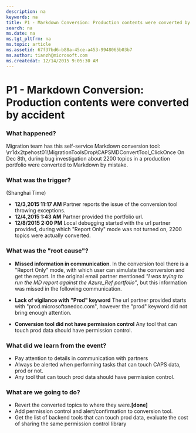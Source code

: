 ```yaml
---
description: na
keywords: na
title: P1 - Markdown Conversion: Production contents were converted by accident
search: na
ms.date: na
ms.tgt_pltfrm: na
ms.topic: article
ms.assetid: 67f37bd6-b88a-45ce-a453-9948065b03b7
ms.author: tianzh@microsoft.com
ms.createdat: 12/14/2015 9:05:30 AM
---
```

# P1 - Markdown Conversion: Production contents were converted by accident
### What happened? ### 

Migration team has this self-service Markdown conversion tool:
\\rr1dx2tpehost01\MigrationToolsDrop\CAPSMDConvertTool_ClickOnce
On Dec 8th, during bug investigation about 2200 topics in a production portfolio were converted to Markdown by mistake.    

### What was the trigger? ### 
(Shanghai Time)
- **12/3,2015 11:17 AM** Partner reports the issue of the conversion tool throwing exceptions.
- **12/4,2015 1:43 AM** Partner provided the portfolio url.
- **12/8/2015 2:00 PM** Local debugging started with the url partner provided, during which "Report Only" mode was not turned on, 2200 topics were actually converted.

### What was the "root cause"? ### 

- **Missed information in communication**.
In the conversion tool there is a "Report Only" mode, with which user can simulate the conversion and get the report. In the original email partner mentioned *"I was trying to run the MD report against the Azure_Ref portfolio"*, but this information was missed in the following communication.

- **Lack of vigilance with "Prod" keyword**
The url partner provided starts with "prod.microsoftonedoc.com", however the "prod" keyword did not bring enough attention.

- **Conversion tool did not have permission control**
Any tool that can touch prod data should have permission control.  

### What did we learn from the event? ### 

- Pay attention to details in communication with partners
- Always be alerted when performing tasks that can touch CAPS data, prod or not.
- Any tool that can touch prod data should have permission control.

### What are we going to do? ### 
- Revert the converted topics to where they were.**[done]**
- Add permission control and alert/confirmation to conversion tool.
- Get the list of backend tools that can touch prod data, evaluate the cost of sharing the same permission control library  